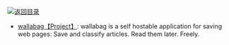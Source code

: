 [![返回目录](https://parg.co/UGo)](https://parg.co/b4z) 
 
- [wallabag【Project】](https://github.com/wallabag/wallabag): wallabag is a self hostable application for saving web pages: Save and classify articles. Read them later. Freely.
